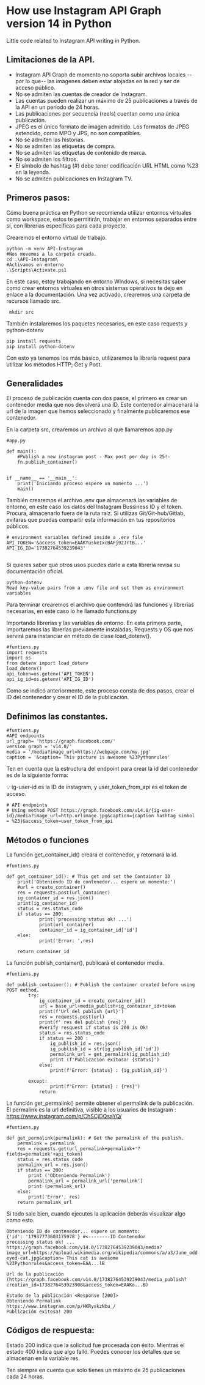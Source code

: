 # How use Instagram API Graph version 14 in Python
Little code related to Instagram API writing in Python. 

## Limitaciones de la API.
* Instagram API Graph de momento no soporta subir archivos locales --por lo que-- las imagenes deben estar alojadas en la red y ser de acceso público.
* No se admiten las cuentas de creador de Instagram.
* Las cuentas pueden realizar un máximo de 25 publicaciones a través de la API en un período de 24 horas.
* Las publicaciones por secuencia (reels) cuentan como una única publicación.
* JPEG es el único formato de imagen admitido. Los formatos de JPEG extendido, como MPO y JPS, no son compatibles.
* No se admiten las historias.
* No se admiten las etiquetas de compra.
* No se admiten las etiquetas de contenido de marca.
* No se admiten los filtros.
* El símbolo de hashtag (#) debe tener codificación URL HTML como %23 en la leyenda.
* No se admiten publicaciones en Instagram TV.

## Primeros pasos:
Cómo buena práctica en Python se recomienda utilizar entornos virtuales como workspace, estos te permitirán, trabajar en entornos separados entre sí, con librerias especificas para cada proyecto.

Crearemos el entorno virtual de trabajo.
```
python -m venv API-Instagram 
#Nos movemos a la carpeta creada.
cd .\API-Instagram\ 
#Activamos en entorno
.\Scripts\Activate.ps1
```

En este caso, estoy trabajando en entorno Windows, si necesitas saber como crear entornos virtuales en otros sistemas operativos te dejo en enlace a la documentación.
Una vez activado, crearemos una carpeta de recursos llamado src.
```
 mkdir src
 ```
 

También instalaremos los paquetes necesarios, en este caso requests y python-dotenv
```
pip install requests
pip install python-dotenv
```
Con esto ya tenemos los más básico, utilizaremos la librería request para utilizar los métodos HTTP; Get y Post.

## Generalidades
El proceso de publicación cuenta con dos pasos, el primero es crear un contenedor media que nos devolverá una ID. Este contenedor almacenará la url de la imagen que hemos seleccionado y finalmente publicaremos ese contenedor.

En la carpeta src, crearemos un archivo al que llamaremos app.py
```
#app.py

def main():
    #Publish a new instagram post - Max post per day is 25!-
    fn.publish_container()


if __name__ == '__main__':
    print('Iniciando proceso espere un momento ...')
    main()
```
También crearemos el archivo .env que almacenará las variables de entorno, en este caso los datos del Instagram Bussiness ID y el token. Procura, almacenarlo fuera de la ruta raíz. Si utilizas Git/Git-hub/Gitlab, evitaras que puedas compartir esta información en tus repositorios públicos.

```
# environment variables defined inside a .env file
API_TOKEN='&access_token=EAAKYuskeIxcBAFj9zJrtB...'
API_IG_ID='17382764539239043'
		   
```
Si quieres saber qué otros usos puedes darle a esta librería revisa su documentación oficial.
```
python-dotenv
Read key-value pairs from a .env file and set them as environment variables
```

Para terminar crearemos el archivo que contendrá las funciones y librerías necesarias, en este caso lo he llamado functions.py

Importando librerías y las variables de entorno.
En esta primera parte, importaremos las librerías previamente instaladas; Requests y OS que nos servirá para instanciar en método de clase load_dotenv().
```
#funtions.py
import requests
import os
from dotenv import load_dotenv
load_dotenv()
api_token=os.getenv('API_TOKEN')
api_ig_id=os.getenv('API_IG_ID')
```
Como se indicó anteriormente, este proceso consta de dos pasos, crear el ID del contenedor y crear el ID de la publicación.

## Definimos las constantes.
```
#funtions.py
#API endpoints
url_graph= 'https://graph.facebook.com/'
version_graph = 'v14.0/'
media = '/media?image_url=https://webpage.com/my.jpg'
caption = '&caption= This picture is awesome %23Pythonrules'
```
Ten en cuenta que la estructura del endpoint para crear la id del contenedor es de la siguiente forma:

💡
ig-user-id es la ID de instagram, y user_token_from_api es el token de acceso.
```
# API endpoints
# Using method POST https://graph.facebook.com/v14.0/{ig-user-id}/media?image_url=http.urlimage.jpg&caption={caption hashtag simbol = %23}&access_token=user_token_from_api
```

## Métodos o funciones

La función get_container_id() creará el contenedor, y retornará la id.
```
#funtions.py

def get_container_id(): # This get and set the Containter ID
    print('Obteniendo ID de contenedor... espere un momento:')
    #url = create_container()
    res = requests.post(url_container)
    ig_container_id = res.json()
    print(ig_container_id)
    status = res.status_code
    if status == 200:
            print('processing status ok! ...')
            print(url_container)
            container_id = ig_container_id['id']
    else:
            print('Error: ',res)
        
    return container_id
```
La función publish_container(), publicará el contenedor media.
```
#funtions.py

def publish_container(): # Publish the container created before using POST method.
        try:
            ig_container_id = create_container_id()
            url = base_url+media_publish+ig_container_id+token
            print(f'Url del publish {url}')
            res = requests.post(url)
            print(f' res del publish {res}')
            #verify resquest if status is 200 is Ok!
            status = res.status_code
            if status == 200 : 
                ig_publish_id = res.json()
                ig_publish_id = str(ig_publish_id['id'])
                permalink_url = get_permalink(ig_publish_id)
                print (f'Publicación exitosa! {status}')
            else:
                print(f'Error: {status} : {ig_publish_id}')

        except:
        		print(f'Error: {status} : {res}')
            return 
```
La función get_permalink() permite obtener el permalink de la publicación. El permalink es la url definitiva, visible a los usuarios de Instagram : https://www.instagram.com/p/ChSCjDQsaYQ/
```
#funtions.py

def get_permalink(permalink): # Get the permalink of the publish.
    permalink = permalink
    res = requests.get(url_permalink+permalink+'?fields=permalink'+api_token)
    status = res.status_code
    permalink_url = res.json()
    if status == 200:
        print ('Obteniendo Permalink')
        permalink_url = permalink_url['permalink']
        print (permalink_url)
    else:
        print('Error', res) 
    return permalink_url
```
Si todo sale bien, cuando ejecutes la aplicación deberás visualizar algo como esto.
```
Obteniendo ID de contenedor... espere un momento:
{'id': '17937773603175978'} #<--------ID Contenedor
processing status ok! ...
https://graph.facebook.com/v14.0/17382764539239043/media?image_url=https://upload.wikimedia.org/wikipedia/commons/a/a3/June_odd-eyed-cat.jpg&caption= This cat is awesome %23Pythonrules&access_token=EAA...lB

Url de la publicación (https://graph.facebook.com/v14.0/17382764539239043/media_publish?creation_id=1738276453923908&access_token=EAAKo...B)

Estado de la públicación <Response [200]>
Obteniendo Permalink
https://www.instagram.com/p/HKRyskzNbu_/
Publicación exitosa! 200
```
## Códigos de respuesta:
Estado 200 indica que la solicitud fue procesada con éxito. Mientras el estado 400 indica que algo falló.  Puedes conocer los detalles que se almacenan en la variable res.

Ten siempre en cuenta que solo tienes un máximo de 25 publicaciones cada 24 horas.
